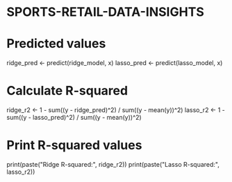 # SPORTS-RETAIL-DATA-INSIGHTS
# Predicted values
ridge_pred <- predict(ridge_model, x)
lasso_pred <- predict(lasso_model, x)

# Calculate R-squared
ridge_r2 <- 1 - sum((y - ridge_pred)^2) / sum((y - mean(y))^2)
lasso_r2 <- 1 - sum((y - lasso_pred)^2) / sum((y - mean(y))^2)

# Print R-squared values
print(paste("Ridge R-squared:", ridge_r2))
print(paste("Lasso R-squared:", lasso_r2))
